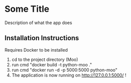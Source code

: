 # Some Title

Description of what the app does

## Installation Instructions
Requires Docker to be installed

1. cd to the project directory (Moo)
2. run cmd "docker build -t python-moo ."
3. run cmd "docker run -d -p 5000:5000 python-moo"
4. The application is now running on http://127.0.0.1:5000/ !